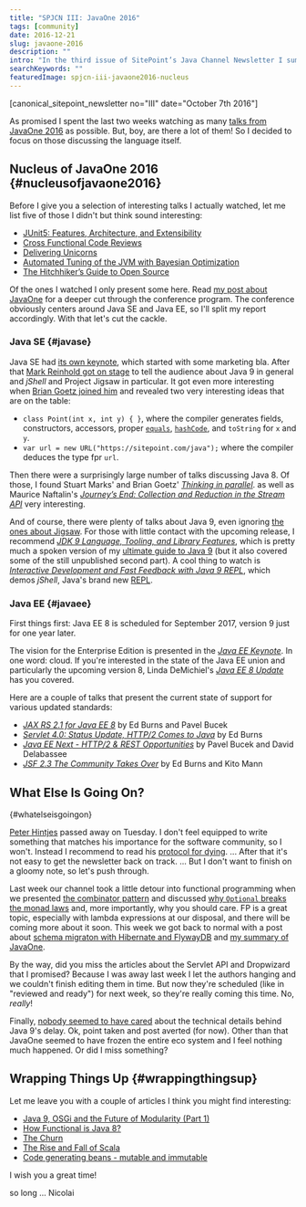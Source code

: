 ```yaml
---
title: "SPJCN III: JavaOne 2016"
tags: [community]
date: 2016-12-21
slug: javaone-2016
description: ""
intro: "In the third issue of SitePoint’s Java Channel Newsletter I summarize JavaOne 2016 and recommend interesting talks to watch."
searchKeywords: ""
featuredImage: spjcn-iii-javaone2016-nucleus
---
```


[canonical_sitepoint\_newsletter no="III" date="October 7th 2016"]

As promised I spent the last two weeks watching as many [talks from JavaOne 2016](https://www.youtube.com/playlist?list=PLPIzp-E1msrYicmovyeuOABO4HxVPlhEA) as possible.
But, boy, are there a lot of them!
So I decided to focus on those discussing the language itself.

## Nucleus of JavaOne 2016 {#nucleusofjavaone2016}

Before I give you a selection of interesting talks I actually watched, let me list five of those I didn't but think sound interesting:

-   [JUnit5: Features, Architecture, and Extensibility](https://www.youtube.com/watch?v=Nqf6GSk_ZvI)
-   [Cross Functional Code Reviews](https://www.youtube.com/watch?v=vXquQ3CMuBg)
-   [Delivering Unicorns](https://www.youtube.com/watch?v=UqCfcFKX224)
-   [Automated Tuning of the JVM with Bayesian Optimization](https://www.youtube.com/watch?v=YhNl468S8CI)
-   [The Hitchhiker’s Guide to Open Source](https://www.youtube.com/watch?v=s0VD84wssRU)

Of the ones I watched I only present some here.
Read [my post about JavaOne](https://www.sitepoint.com/javaone-2016-nucleus/) for a deeper cut through the conference program.
The conference obviously centers around Java SE and Java EE, so I'll split my report accordingly.
With that let's cut the cackle.

### Java SE {#javase}

Java SE had [its own keynote](https://www.youtube.com/watch?v=G5xw1lMKmvA), which started with some marketing bla.
After that [Mark Reinhold got on stage](https://www.youtube.com/watch?v=G5xw1lMKmvA&t=12m46s) to tell the audience about Java 9 in general and *jShell* and Project Jigsaw in particular.
It got even more interesting when [Brian Goetz joined him](https://www.youtube.com/watch?v=G5xw1lMKmvA&t=28m40s) and revealed two very interesting ideas that are on the table:

-   `class Point(int x, int y) { }`, where the compiler generates fields, constructors, accessors, proper [`equals`](https://www.sitepoint.com/implement-javas-equals-method-correctly/), [`hashCode`](https://www.sitepoint.com/how-to-implement-javas-hashcode-correctly/), and `toString` for `x` and `y`.
-   `var url = new URL("https://sitepoint.com/java");` where the compiler deduces the type fpr `url`.

Then there were a surprisingly large number of talks discussing Java 8.
Of those, I found Stuart Marks' and Brian Goetz' [*Thinking in parallel*](https://www.youtube.com/watch?v=iDplU7mOocU).
as well as Maurice Naftalin's [*Journey’s End: Collection and Reduction in the Stream API*](https://www.youtube.com/watch?v=_rcRzIs4uBw) very interesting.

And of course, there were plenty of talks about Java 9, even ignoring [the ones about Jigsaw](http://openjdk.java.net/projects/jigsaw/talks/#j1-2016).
For those with little contact with the upcoming release, I recommend [*JDK 9 Language, Tooling, and Library Features*](https://www.youtube.com/watch?v=vKYzmIi_1LM), which is pretty much a spoken version of my [ultimate guide to Java 9](https://www.sitepoint.com/ultimate-guide-to-java-9/) (but it also covered some of the still unpublished second part).
A cool thing to watch is [*Interactive Development and Fast Feedback with Java 9 REPL*](https://www.youtube.com/watch?v=DHTVcq_fK2U), which demos *jShell*, Java's brand new [REPL](https://en.wikipedia.org/wiki/Read%E2%80%93eval%E2%80%93print_loop).

### Java EE {#javaee}

First things first: Java EE 8 is scheduled for September 2017, version 9 just for one year later.

The vision for the Enterprise Edition is presented in the [*Java EE Keynote*](https://www.youtube.com/watch?v=ZqfjW-RQPOs).
In one word: cloud.
If you're interested in the state of the Java EE union and particularly the upcoming version 8, Linda DeMichiel's [*Java EE 8 Update*](https://www.youtube.com/watch?v=Th9faGLhQoM) has you covered.

Here are a couple of talks that present the current state of support for various updated standards:

-   [*JAX RS 2.1 for Java EE 8*](https://www.youtube.com/watch?v=0KArzAbaPWQ) by Ed Burns and Pavel Bucek
-   [*Servlet 4.0: Status Update, HTTP/2 Comes to Java*](https://www.youtube.com/watch?v=T9HPLLXjGzI) by Ed Burns
-   [*Java EE Next - HTTP/2 & REST Opportunities*](https://www.youtube.com/watch?v=BwwR1C_Lvpc) by Pavel Bucek and David Delabassee
-   [*JSF 2.3 The Community Takes Over*](https://www.youtube.com/watch?v=Fhv-qb47PNY) by Ed Burns and Kito Mann

<contentimage slug="spjcn-iii-javaone2016-nucleus"></contentimage>

## What Else Is Going On?
{#whatelseisgoingon}

[Peter Hintjes](http://hintjens.com/) passed away on Tuesday.
I don't feel equipped to write something that matches his importance for the software community, so I won't.
Instead I recommend to read his [protocol for dying](http://hintjens.com/blog%3A115).
... After that it's not easy to get the newsletter back on track.
... But I don't want to finish on a gloomy note, so let's push through.

Last week our channel took a little detour into functional programming when we presented [the combinator pattern](https://www.sitepoint.com/combinator-pattern-with-java-8/) and discussed [why `Optional` breaks the monad laws](https://www.sitepoint.com/how-optional-breaks-the-monad-laws-and-why-it-matters/) and, more importantly, why you should care.
FP is a great topic, especially with lambda expressions at our disposal, and there will be coming more about it soon.
This week we got back to normal with a post about [schema migraton with Hibernate and FlywayDB](https://www.sitepoint.com/schema-migration-hibernate-flywaydb/) and [my summary of JavaOne](https://www.sitepoint.com/javaone-2016-nucleus/).

By the way, did you miss the articles about the Servlet API and Dropwizard that I promised?
Because I was away last week I let the authors hanging and we couldn't finish editing them in time.
But now they're scheduled (like in "reviewed and ready") for next week, so they're really coming this time.
No, *really*!

Finally, [nobody seemed to have cared](https://twitter.com/nipafx/status/779069666199298048) about the technical details behind Java 9's delay.
Ok, point taken and post averted (for now).
Other than that JavaOne seemed to have frozen the entire eco system and I feel nothing much happened.
Or did I miss something?

## Wrapping Things Up {#wrappingthingsup}

Let me leave you with a couple of articles I think you might find interesting:

-   [Java 9, OSGi and the Future of Modularity (Part 1)](https://www.infoq.com/articles/java9-osgi-future-modularity)
-   [How Functional is Java 8?](https://www.infoq.com/articles/How-Functional-is-Java-8)
-   [The Churn](http://blog.cleancoder.com/uncle-bob/2016/07/27/TheChurn.html)
-   [The Rise and Fall of Scala](https://dzone.com/articles/the-rise-and-fall-of-scala)
-   [Code generating beans - mutable and immutable](http://blog.joda.org/2016/09/code-generating-beans.html)

I wish you a great time!

so long ... Nicolai
